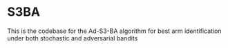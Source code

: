 # S3BA
This is the codebase for the Ad-S3-BA algorithm for best arm identification under both stochastic and adversarial bandits
